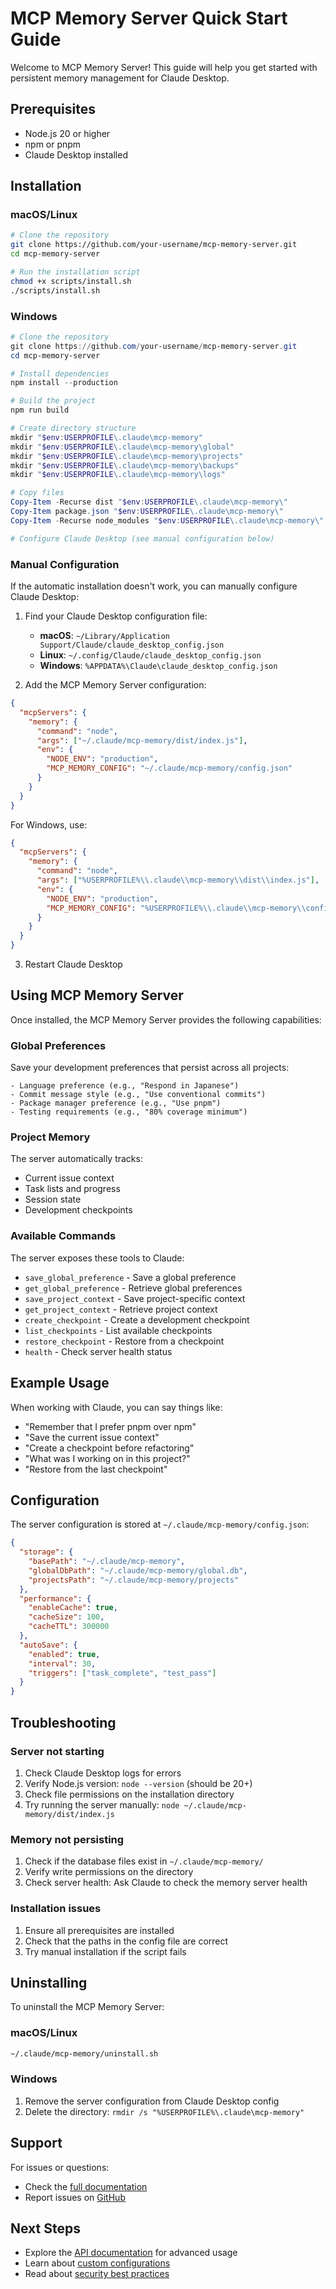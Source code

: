# MCP Memory Server Quick Start Guide

Welcome to MCP Memory Server! This guide will help you get started with persistent memory management for Claude Desktop.

## Prerequisites

- Node.js 20 or higher
- npm or pnpm
- Claude Desktop installed

## Installation

### macOS/Linux

```bash
# Clone the repository
git clone https://github.com/your-username/mcp-memory-server.git
cd mcp-memory-server

# Run the installation script
chmod +x scripts/install.sh
./scripts/install.sh
```

### Windows

```powershell
# Clone the repository
git clone https://github.com/your-username/mcp-memory-server.git
cd mcp-memory-server

# Install dependencies
npm install --production

# Build the project
npm run build

# Create directory structure
mkdir "$env:USERPROFILE\.claude\mcp-memory"
mkdir "$env:USERPROFILE\.claude\mcp-memory\global"
mkdir "$env:USERPROFILE\.claude\mcp-memory\projects"
mkdir "$env:USERPROFILE\.claude\mcp-memory\backups"
mkdir "$env:USERPROFILE\.claude\mcp-memory\logs"

# Copy files
Copy-Item -Recurse dist "$env:USERPROFILE\.claude\mcp-memory\"
Copy-Item package.json "$env:USERPROFILE\.claude\mcp-memory\"
Copy-Item -Recurse node_modules "$env:USERPROFILE\.claude\mcp-memory\"

# Configure Claude Desktop (see manual configuration below)
```

### Manual Configuration

If the automatic installation doesn't work, you can manually configure Claude Desktop:

1. Find your Claude Desktop configuration file:
   - **macOS**: `~/Library/Application Support/Claude/claude_desktop_config.json`
   - **Linux**: `~/.config/Claude/claude_desktop_config.json`
   - **Windows**: `%APPDATA%\Claude\claude_desktop_config.json`

2. Add the MCP Memory Server configuration:

```json
{
  "mcpServers": {
    "memory": {
      "command": "node",
      "args": ["~/.claude/mcp-memory/dist/index.js"],
      "env": {
        "NODE_ENV": "production",
        "MCP_MEMORY_CONFIG": "~/.claude/mcp-memory/config.json"
      }
    }
  }
}
```

For Windows, use:
```json
{
  "mcpServers": {
    "memory": {
      "command": "node",
      "args": ["%USERPROFILE%\\.claude\\mcp-memory\\dist\\index.js"],
      "env": {
        "NODE_ENV": "production",
        "MCP_MEMORY_CONFIG": "%USERPROFILE%\\.claude\\mcp-memory\\config.json"
      }
    }
  }
}
```

3. Restart Claude Desktop

## Using MCP Memory Server

Once installed, the MCP Memory Server provides the following capabilities:

### Global Preferences

Save your development preferences that persist across all projects:

```
- Language preference (e.g., "Respond in Japanese")
- Commit message style (e.g., "Use conventional commits")
- Package manager preference (e.g., "Use pnpm")
- Testing requirements (e.g., "80% coverage minimum")
```

### Project Memory

The server automatically tracks:

- Current issue context
- Task lists and progress
- Session state
- Development checkpoints

### Available Commands

The server exposes these tools to Claude:

- `save_global_preference` - Save a global preference
- `get_global_preference` - Retrieve global preferences
- `save_project_context` - Save project-specific context
- `get_project_context` - Retrieve project context
- `create_checkpoint` - Create a development checkpoint
- `list_checkpoints` - List available checkpoints
- `restore_checkpoint` - Restore from a checkpoint
- `health` - Check server health status

## Example Usage

When working with Claude, you can say things like:

- "Remember that I prefer pnpm over npm"
- "Save the current issue context"
- "Create a checkpoint before refactoring"
- "What was I working on in this project?"
- "Restore from the last checkpoint"

## Configuration

The server configuration is stored at `~/.claude/mcp-memory/config.json`:

```json
{
  "storage": {
    "basePath": "~/.claude/mcp-memory",
    "globalDbPath": "~/.claude/mcp-memory/global.db",
    "projectsPath": "~/.claude/mcp-memory/projects"
  },
  "performance": {
    "enableCache": true,
    "cacheSize": 100,
    "cacheTTL": 300000
  },
  "autoSave": {
    "enabled": true,
    "interval": 30,
    "triggers": ["task_complete", "test_pass"]
  }
}
```

## Troubleshooting

### Server not starting

1. Check Claude Desktop logs for errors
2. Verify Node.js version: `node --version` (should be 20+)
3. Check file permissions on the installation directory
4. Try running the server manually: `node ~/.claude/mcp-memory/dist/index.js`

### Memory not persisting

1. Check if the database files exist in `~/.claude/mcp-memory/`
2. Verify write permissions on the directory
3. Check server health: Ask Claude to check the memory server health

### Installation issues

1. Ensure all prerequisites are installed
2. Check that the paths in the config file are correct
3. Try manual installation if the script fails

## Uninstalling

To uninstall the MCP Memory Server:

### macOS/Linux
```bash
~/.claude/mcp-memory/uninstall.sh
```

### Windows
1. Remove the server configuration from Claude Desktop config
2. Delete the directory: `rmdir /s "%USERPROFILE%\.claude\mcp-memory"`

## Support

For issues or questions:
- Check the [full documentation](../README.md)
- Report issues on [GitHub](https://github.com/your-username/mcp-memory-server/issues)

## Next Steps

- Explore the [API documentation](API.md) for advanced usage
- Learn about [custom configurations](CONFIG.md)
- Read about [security best practices](SECURITY.md)